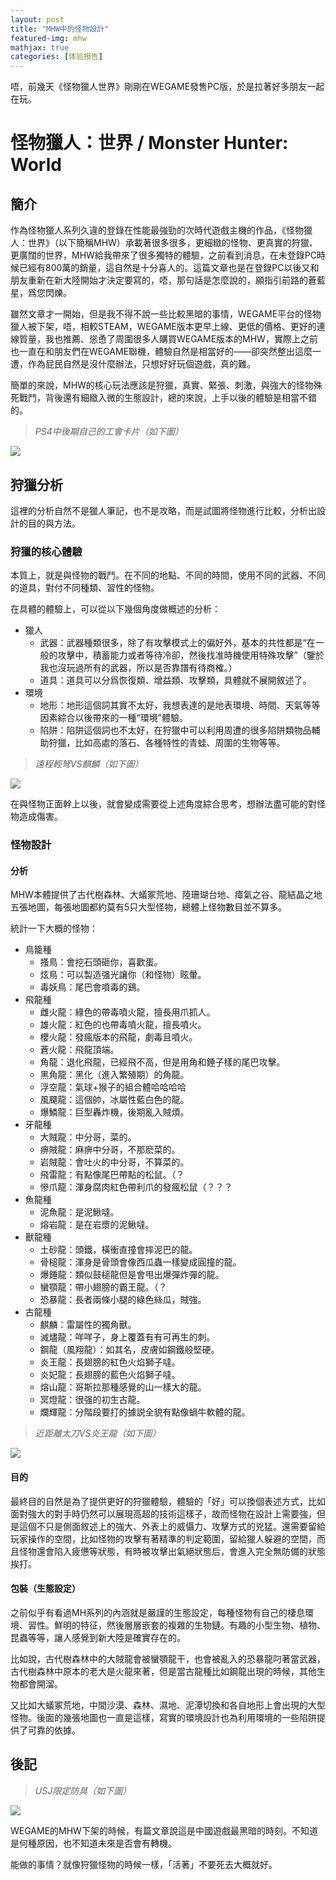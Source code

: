 ```yaml
---
layout: post
title: "MHW中的怪物設計"
featured-img: mhw
mathjax: true
categories: [体验报告]
---
```


唔，前幾天《怪物獵人世界》剛剛在WEGAME發售PC版，於是拉著好多朋友一起在玩。

<!--more-->

# 怪物獵人：世界 / Monster Hunter: World


## 簡介

作為怪物獵人系列久違的登錄在性能最強勁的次時代遊戲主機的作品，《怪物獵人：世界》（以下簡稱MHW）承載著很多很多，更細緻的怪物、更真實的狩獵、更廣闊的世界，MHW給我帶來了很多獨特的體驗，之前看到消息，在未登錄PC時候已經有800萬的銷量，這自然是十分喜人的。這篇文章也是在登錄PC以後又和朋友重新在新大陸開始才決定要寫的，唔，那句話是怎麼說的，願指引前路的蒼藍星，爲您閃爍。

雖然文章才一開始，但是我不得不說一些比較黑暗的事情，WEGAME平台的怪物獵人被下架，唔，相較STEAM，WEGAME版本更早上線、更低的價格、更好的連線質量，我也推薦、慫恿了周圍很多人購買WEGAME版本的MHW，實際上之前也一直在和朋友們在WEGAME聯機，體驗自然是相當好的——卻突然整出這麼一遭，作為屁民自然是沒什麼辦法，只想好好玩個遊戲，真的難。

簡單的來說，MHW的核心玩法應該是狩獵，真實、緊張、刺激，與強大的怪物殊死戰鬥，背後還有細緻入微的生態設計，總的來說，上手以後的體驗是相當不錯的。


> *PS4中後期自己的工會卡片（如下圖）*

![]({{site.img_url}}/gameplay/mhw/player_info.jpg)


## 狩獵分析

這裡的分析自然不是獵人筆記，也不是攻略，而是試圖將怪物進行比較，分析出設計的目的與方法。


### 狩獵的核心體驗

本質上，就是與怪物的戰鬥。在不同的地點、不同的時間，使用不同的武器、不同的道具，對付不同種類、習性的怪物。

在具體的體驗上，可以從以下幾個角度做概述的分析：

+ 獵人
  + 武器：武器種類很多，除了有攻擊模式上的偏好外，基本的共性都是“在一般的攻擊中，積蓄能力或者等待冷卻，然後找准時機使用特殊攻擊”（鑒於我也沒玩過所有的武器，所以是否靠譜有待商榷。）
  + 道具：道具可以分爲恢復類、增益類、攻擊類，具體就不展開敘述了。
+ 環境
  + 地形：地形這個詞其實不太好，我想表達的是地表環境、時間、天氣等等因素綜合以後帶來的一種“環境”體驗。
  + 陷阱：陷阱這個詞也不太好，在狩獵中可以利用周遭的很多陷阱類物品輔助狩獵，比如高處的落石、各種特性的青蛙、周圍的生物等等。

> *遠程輕弩VS麒麟（如下圖）*

![]({{site.img_url}}/gameplay/mhw/weapon1.jpg)

在與怪物正面幹上以後，就會變成需要從上述角度綜合思考，想辦法盡可能的對怪物造成傷害。


### 怪物設計


#### 分析

MHW本體提供了古代樹森林、大蟻冢荒地、陸珊瑚台地、瘴氣之谷、龍結晶之地五張地圖，每張地圖都約莫有5只大型怪物，總體上怪物數目並不算多。

統計一下大概的怪物：

+ 鳥籠種
  + 搔鳥：會挖石頭砸你，喜歡蛋。
  + 炫鳥：可以製造强光讓你（和怪物）眩暈。
  + 毒妖鳥：尾巴會噴毒的鷄。
+ 飛龍種
  + 雌火龍：綠色的帶毒噴火龍，擅長用爪抓人。
  + 雄火龍：紅色的也帶毒噴火龍，擅長噴火。
  + 櫻火龍：發瘋版本的飛龍，劇毒且噴火。
  + 蒼火龍：飛龍頂端。
  + 角龍：退化飛龍，已經飛不高，但是用角和錘子樣的尾巴攻擊。
  + 黑角龍：黑化（進入繁殖期）的角龍。
  + 浮空龍：氣球+猴子的組合體哈哈哈哈
  + 風飃龍：這個帥，冰屬性藍白色的龍。
  + 爆鱗龍：巨型轟炸機，後期亂入賊煩。
+ 牙龍種
  + 大賊龍：中分哥，菜的。
  + 痹賊龍：麻痹中分哥，不那麽菜的。
  + 岩賊龍：會吐火的中分哥，不算菜的。
  + 飛雷龍：有點像尾巴帶點的松鼠。（？
  + 慘爪龍：渾身腐肉紅色帶利爪的發瘋松鼠（？？？
+ 魚龍種
  + 泥魚龍：是泥鰍噠。
  + 熔岩龍：是在岩漿的泥鰍噠。
+ 獸龍種
  + 土砂龍：頭鐵，橫衝直撞會摔泥巴的龍。
  + 骨槌龍：渾身是骨頭會像西瓜蟲一樣變成圓撞的龍。
  + 爆錘龍：類似鼓槌龍但是會甩出爆彈炸彈的龍。
  + 蠻顎龍：帶小翅膀的霸王龍。（？
  + 恐暴龍：長者兩條小腿的綠色絲瓜，賊強。
+ 古龍種
  + 麒麟：雷屬性的獨角獸。
  + 滅燼龍：咩咩子，身上覆蓋有有可再生的刺。
  + 鋼龍（風翔龍）：如其名，皮膚如鋼鐵般堅硬。
  + 炎王龍：長翅膀的紅色火焰獅子噠。
  + 炎妃龍：長翅膀的藍色火焰獅子噠。
  + 熔山龍：哥斯拉那種感覺的山一樣大的龍。
  + 冥燈龍：很强的初生古龍。
  + 爛輝龍：分階段要打的據説全貌有點像蝸牛軟體的龍。

> *近距離太刀VS炎王龍（如下圖）*

![]({{site.img_url}}/gameplay/mhw/weapon2.jpg)


#### 目的

最終目的自然是為了提供更好的狩獵體驗，體驗的「好」可以換個表述方式，比如面對強大的對手時仍然可以展現高超的技術這樣子，故而怪物在設計上需要強，但是這個不只是側面敘述上的強大、外表上的威懾力、攻擊方式的兇猛。還需要留給玩家操作的空間，比如怪物的攻擊有著精準的判定範圍，留給獵人躲避的空間，而且怪物還會陷入疲憊等狀態，有時被攻擊出氣絕狀態后，會進入完全無防備的狀態挨打。


#### 包裝（生態設定）

之前似乎有看過MH系列的內涵就是嚴謹的生態設定，每種怪物有自己的棲息環境、習性。鮮明的特征，然後層層嵌套的複雜的生物鏈。有趣的小型生物、植物、昆蟲等等，讓人感覺到新大陸是確實存在的。

比如說，古代樹森林中的大賊龍會被蠻顎龍干，也會被亂入的恐暴龍叼著當武器，古代樹森林中原本的老大是火龍來著，但是當古龍種比如鋼龍出現的時候，其他生物都會開溜。

又比如大蟻冢荒地，中間沙漠、森林、濕地、泥潭切換和各自地形上會出現的大型怪物。後面的幾張地圖也一直是這樣，寫實的環境設計也為利用環境的一些陷阱提供了可靠的依據。


## 後記

> *USJ限定防具（如下圖）*

![]({{site.img_url}}/gameplay/mhw/USJ.jpg)

WEGAME的MHW下架的時候，有篇文章說這是中國遊戲最黑暗的時刻。不知道是何種原因，也不知道未來是否會有轉機。

能做的事情？就像狩獵怪物的時候一樣，「活著」不要死去大概就好。
